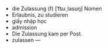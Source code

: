 - die Zulassung (f)	[ˈt͡suːˌlasʊŋ]	Nomen
- Erlaubnis, zu studieren
- giấy nhập học
- admission
- Die Zulassung kam per Post.
- zulassen	—